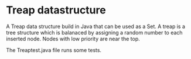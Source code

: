 # Treap datastructure

A Treap data structure build in Java that can be used as a Set. A treap is a tree structure which is balanaced by assigning a random number to each inserted node. Nodes with low priority are near the top. 

The Treaptest.java file runs some tests.
